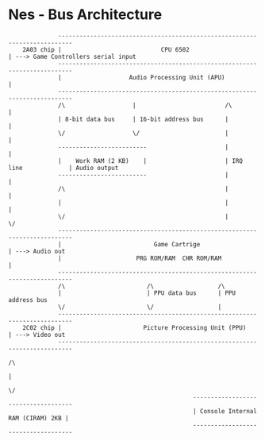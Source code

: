 # Nes -  Bus Architecture

                  --------------------------------------------------------------------------        
        2A03 chip |                            CPU 6502                                    | ---> Game Controllers serial input 
                  --------------------------------------------------------------------------
                  |                   Audio Processing Unit (APU)                          |
                  --------------------------------------------------------------------------
                  /\                   |                         /\                     |
                  | 8-bit data bus     | 16-bit address bus      |                      |
                  \/                   \/                        |                      |
                  -------------------------                      |                      | 
                  |    Work RAM (2 KB)    |                      | IRQ line             | Audio output 
                  -------------------------                      |                      |  
                  /\                                             |                      |
                  |                                              |                      |
                  \/                                             |                      \/
                  --------------------------------------------------------------------------        
                  |                          Game Cartrige                                 | ---> Audio out
                  |                     PRG ROM/RAM  CHR ROM/RAM                           |
                  --------------------------------------------------------------------------
                  /\                       /\                  /\                 
                  |                        | PPU data bus      | PPU address bus     
                  \/                       \/                  |   
                  --------------------------------------------------------------------------        
        2C02 chip |                       Picture Processing Unit (PPU)                    | ---> Video out
                  --------------------------------------------------------------------------
                                                                                          /\
                                                                                           |
                                                                                          \/
                                                        ------------------------------------
                                                        | Console Internal RAM (CIRAM) 2KB |
                                                        ------------------------------------
